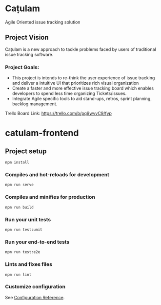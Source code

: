 # Caṭulam
Agile Oriented issue tracking solution 

## Project Vision 
Caṭulam is a new approach to tackle problems faced by users of traditional issue tracking software. 

### Project Goals:
* This project is intends to re-think the user experience of issue tracking and deliver a intuitive UI that prioritizes rich visual organization
* Create a faster and more effective issue tracking board which enables developers to spend less time organizing Tickets/issues.
* Integrate Agile specific tools to aid stand-ups, retros, sprint planning, backlog management.

Trello Board Link: https://trello.com/b/pq9wvvC9/fyp

# catulam-frontend

## Project setup
```
npm install
```

### Compiles and hot-reloads for development
```
npm run serve
```

### Compiles and minifies for production
```
npm run build
```

### Run your unit tests
```
npm run test:unit
```

### Run your end-to-end tests
```
npm run test:e2e
```

### Lints and fixes files
```
npm run lint
```

### Customize configuration
See [Configuration Reference](https://cli.vuejs.org/config/).
